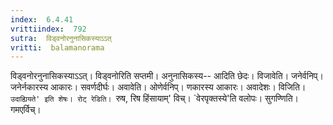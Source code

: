 ```yaml
---
index:  6.4.41
vrittiindex:  792
sutra:  विड्वनोरनुनासिकस्याऽऽत्
vritti:  balamanorama 
---
```


विड्वनोरनुनासिकस्याऽऽत्। विड्वनोरिति सप्तमी। अनुनासिकस्य-- आदिति छेदः। विजावेति। जनेर्वनिप्। जनेर्नकारस्य आकारः। सवर्णदीर्घः। अवावेति। ओणेर्वनिप्। णकारस्य आकारः। अवादेशः। विजिति। `उदाह्यियते' इति शेषः। रोट् रेडिति। `रुष, रिष हिंसायाम्' विच्। `वेरपृक्तस्ये'ति वलोपः। सुगण्णिति। गमएर्विच्। 

